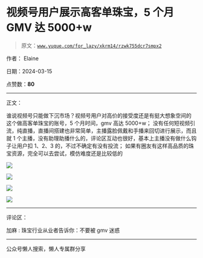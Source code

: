 # 视频号用户展示高客单珠宝，5 个月 GMV 达 5000+w

> 原文：[`www.yuque.com/for_lazy/xkrm14/rzwk755dcr7smpx2`](https://www.yuque.com/for_lazy/xkrm14/rzwk755dcr7smpx2)

作者： Elaine

日期：2024-03-15

点赞数：**80**

* * *

正文：

谁说视频号只能做下沉市场？视频号用户对高价的接受度还是有挺大想象空间的 这个做高客单珠宝的账号，5 个月时间，gmv 高达 5000+w；
没有任何短视频引流，纯直播，直播间搭建也非常简单，主播露脸佩戴和手播来回切进行展示，而且就 1 个主播，没有助理助播什么的，评论区互动也很好，基本上主播没有做什么钩子让用户扣 1、2、3 的，不过不确定有没有投流；
如果有圈友有这样高品质的珠宝资源，完全可以去尝试，模仿难度还是比较低的

![](img/b555d67b998878d4991ff0fda6845a57.png)

![](img/aaea1e7e21066cf8c14d51c89384e863.png)

![](img/6239a3055638a4ba6921d08c08334faf.png)

![](img/d08d8ab05a473204c4f1de1169401b43.png)

* * *

评论区：

加麻 : 珠宝行业从业者告诉你：不要被 gmv 迷惑

* * *

公众号懒人搜索，懒人专属群分享